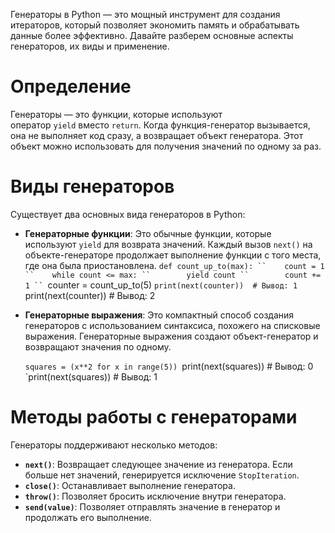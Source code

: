 Генераторы в Python — это мощный инструмент для создания итераторов, который позволяет экономить память и обрабатывать данные более эффективно. Давайте разберем основные аспекты генераторов, их виды и применение.

# Определение

Генераторы — это функции, которые используют оператор `yield` вместо `return`. Когда функция-генератор вызывается, она не выполняет код сразу, а возвращает объект генератора. Этот объект можно использовать для получения значений по одному за раз.

# Виды генераторов

Существует два основных вида генераторов в Python:

- **Генераторные функции**: Это обычные функции, которые используют `yield` для возврата значений. Каждый вызов `next()` на объекте-генераторе продолжает выполнение функции с того места, где она была приостановлена.
	`def count_up_to(max):
	``    count = 1
	``    while count <= max:
	``        yield count
	``        count += 1
	``
	`counter = count_up_to(5)
	`print(next(counter))  # Вывод: 1
	`print(next(counter))  # Вывод: 2


- **Генераторные выражения**: Это компактный способ создания генераторов с использованием синтаксиса, похожего на списковые выражения. Генераторные выражения создают объект-генератор и возвращают значения по одному.

	`squares = (x**2 for x in range(5))
	`print(next(squares))  # Вывод: 0
	`print(next(squares))  # Вывод: 1

# Методы работы с генераторами

Генераторы поддерживают несколько методов:

- **`next()`**: Возвращает следующее значение из генератора. Если больше нет значений, генерируется исключение `StopIteration`.
- **`close()`**: Останавливает выполнение генератора.
- **`throw()`**: Позволяет бросить исключение внутри генератора.
- **`send(value)`**: Позволяет отправлять значение в генератор и продолжать его выполнение.